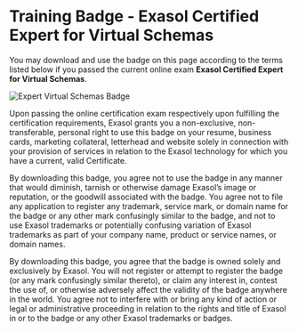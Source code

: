 # Training Badge - Exasol Certified Expert for Virtual Schemas

You may download and use the badge on this page according to the terms listed below if you passed the current online exam **Exasol Certified Expert for Virtual Schemas**.

![Expert Virtual Schemas Badge](images/ECE_Virtual_Schemas.png)

Upon passing the online certification exam respectively upon fulfilling the certification requirements, Exasol grants you a non-exclusive, non-transferable, personal right to use this badge on your resume, business cards, marketing collateral, letterhead and website solely in connection with your provision of services in relation to the Exasol technology for which you have a current, valid Certificate.

By downloading this badge, you agree not to use the badge in any manner that would diminish, tarnish or otherwise damage Exasol’s image or reputation, or the goodwill associated with the badge. You agree not to file any application to register any trademark, service mark, or domain name for the badge or any other mark confusingly similar to the badge, and not to use Exasol trademarks or potentially confusing variation of Exasol trademarks as part of your company name, product or service names, or domain names.

By downloading this badge, you agree that the badge is owned solely and exclusively by Exasol. You will not register or attempt to register the badge (or any mark confusingly similar thereto), or claim any interest in, contest the use of, or otherwise adversely affect the validity of the badge anywhere in the world. You agree not to interfere with or bring any kind of action or legal or administrative proceeding in relation to the rights and title of Exasol in or to the badge or any other Exasol trademarks or badges. 